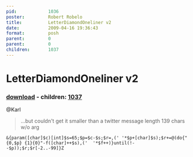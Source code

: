 ```yaml
---
pid:            1036
poster:         Robert Robelo
title:          LetterDiamondOneliner v2
date:           2009-04-16 19:36:43
format:         posh
parent:         0
parent:         0
children:       1037
---
```


# LetterDiamondOneliner v2

### [download](1036.ps1) - children: [1037](1037.md)

@Karl
> ...but couldn't get it smaller than a twitter message length
139 chars w/o arg

```posh
&{param([char]$c)[int]$s=65;$p=$c-$s;$r=,(' '*$p+[char]$s);$r+=@(do{"{0,$p} {1}{0}"-f([char]++$s),('  '*$f++)}until(!--$p));$r;$r[-2..-99]}Z

```
